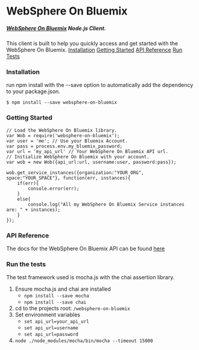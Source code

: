 # WebSphere On Bluemix
##### [WebSphere On Bluemix](https://console.ng.bluemix.net/docs/services/ApplicationServeronCloud/index.html) Node.js Client.

This client is built to help you quickly access and get started with the WebSphere On Bluemix.
[Installation](#installation)
[Getting Started](#getting-started)
[API Reference](#api-reference)
[Run Tests](#run-the-tests)


### Installation
run npm install with the --save option to automatically add the dependency to your package.json.

`$ npm install --save websphere-on-bluemix`

### Getting Started
```
// Load the WebSphere On Bluemix library.
var Wob = require('websphere-on-bluemix');
var user = 'me'; // Use your Bluemix Account.
var pass = process.env.my_bluemix_password;
var url = 'my_api_url' // Your WebSphere On Bluemix API url.
// Initialize WebSphere On Bluemix with your account.
var wob = new Wob({api_url:url, username:user, password:pass});

wob.get_service_instances({organization:"YOUR_ORG", space:"YOUR_SPACE"}, function(err, instances){
	if(err){
		console.error(err);
	}
	else{
		console.log("All my WebSphere On Bluemix Service instances are: " + instances);
	}
});
```

### API Reference
The docs for the WebSphere On Bluemix API can be found [here](https://new-console.ng.bluemix.net/apidocs/212)

### Run the tests
  The test framework used is mocha.js with the chai assertion library.
1. Ensure mocha.js and chai are installed
   * `npm install --save mocha`
   * `npm install --save chai`
1. cd to the projects root: `/websphere-on-bluemix`
1. Set environment variables
   * `set api_url=your_api_url`
   * `set api_url=username`
   * `set api_url=password`
1. `node ./node_modules/mocha/bin/mocha --timeout 15000`